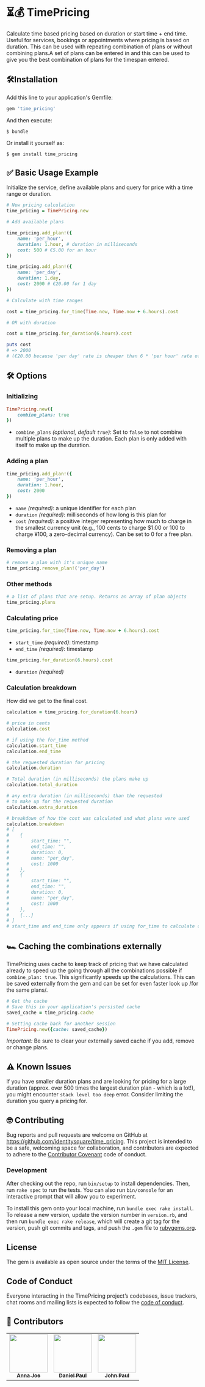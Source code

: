 # ⏳💰 TimePricing

Calculate time based pricing based on duration or start time + end time. Useful for services, bookings or appointments where pricing is based on duration. This can be used with repeating combination of plans or without combining plans.A set of plans can be entered in and this can be used to give you the best combination of plans for the timespan entered.

## 🛠Installation

Add this line to your application's Gemfile:

```ruby
gem 'time_pricing'
```

And then execute:

    $ bundle

Or install it yourself as:

    $ gem install time_pricing

## ✅ Basic Usage Example

Initialize the service, define available plans and query for price with a time range or duration.

``` ruby
# New pricing calculation
time_pricing = TimePricing.new

# Add available plans

time_pricing.add_plan!({
    name: 'per_hour',
    duration: 1.hour, # duration in milliseconds
    cost: 500 # €5.00 for an hour
})

time_pricing.add_plan!({
    name: 'per_day',
    duration: 1.day,
    cost: 2000 # €20.00 for 1 day
})

# Calculate with time ranges

cost = time_pricing.for_time(Time.now, Time.now + 6.hours).cost

# OR with duration

cost = time_pricing.for_duration(6.hours).cost

puts cost
# => 2000
# (€20.00 because 'per day' rate is cheaper than 6 * 'per hour' rate of €60.00 in total)
```

## 🛠 Options

### Initializing

``` ruby
TimePricing.new({
    combine_plans: true
})
```
* `combine_plans` *(optional, default `true`)*: Set to `false` to not combine multiple plans to make up the duration. Each plan is only added with itself to make up the duration.

### Adding a plan

``` ruby
time_pricing.add_plan!({
    name: 'per_hour',
    duration: 1.hour,
    cost: 2000
})
```

* `name` *(required)*: a unique identifier for each plan
* `duration` *(required)*: milliseconds of how long is this plan for
* `cost` *(required)*: a positive integer representing how much to charge in the smallest currency unit (e.g., 100 cents to charge $1.00 or 100 to charge ¥100, a zero-decimal currency). Can be set to 0 for a free plan.

### Removing a plan

``` ruby
# remove a plan with it's unique name
time_pricing.remove_plan!('per_day')
```

### Other methods
``` ruby
# a list of plans that are setup. Returns an array of plan objects
time_pricing.plans
```

### Calculating price

``` ruby
time_pricing.for_time(Time.now, Time.now + 6.hours).cost
```

* `start_time` *(required)*: timestamp
* `end_time` *(required)*: timestamp


``` ruby
time_pricing.for_duration(6.hours).cost
```

* `duration` *(required)*

### Calculation breakdown
How did we get to the final cost.

``` ruby
calculation = time_pricing.for_duration(6.hours)

# price in cents
calculation.cost

# if using the for_time method
calculation.start_time
calculation.end_time

# the requested duration for pricing
calculation.duration

# Total duration (in milliseconds) the plans make up
calculation.total_duration

# any extra duration (in milliseconds) than the requested
# to make up for the requested duration
calculation.extra_duration

# breakdown of how the cost was calculated and what plans were used
calculation.breakdown
# [
#    {
#        start_time: "",
#        end_time: "",
#        duration: 0,
#        name: "per_day",
#        cost: 1000
#    },
#    {
#        start_time: "",
#        end_time: "",
#        duration: 0,
#        name: "per_day",
#        cost: 1000
#    },
#    {...}
# ]
# start_time and end_time only appears if using for_time to calculate cost

```

## 🏎 Caching the combinations externally

TimePricing uses cache to keep track of pricing that we have calculated already to speed up the going through all the combinations possible if `combine_plan: true`. This significantly speeds up the calculations. This can be saved externally from the gem and can be set for even faster look up /for the same plans/.


``` ruby
# Get the cache
# Save this in your application's persisted cache
saved_cache = time_pricing.cache

# Setting cache back for another session
TimePricing.new({cache: saved_cache})
```

*Important:* Be sure to clear your externally saved cache if you add, remove or change plans.


## ⚠️ Known Issues

If you have smaller duration plans and are looking for pricing for a large duration (approx. over 500 times the largest duration plan - which is a lot!), you might encounter `stack level too deep` error. Consider limiting the duration you query a pricing for.   


## 🤓 Contributing

Bug reports and pull requests are welcome on GitHub at https://github.com/identitysquare/time_pricing. This project is intended to be a safe, welcoming space for collaboration, and contributors are expected to adhere to the [Contributor Covenant](http://contributor-covenant.org) code of conduct.

### Development

After checking out the repo, run `bin/setup` to install dependencies. Then, run `rake spec` to run the tests. You can also run `bin/console` for an interactive prompt that will allow you to experiment.

To install this gem onto your local machine, run `bundle exec rake install`. To release a new version, update the version number in `version.rb`, and then run `bundle exec rake release`, which will create a git tag for the version, push git commits and tags, and push the `.gem` file to [rubygems.org](https://rubygems.org).

## License

The gem is available as open source under the terms of the [MIT License](https://opensource.org/licenses/MIT).

## Code of Conduct

Everyone interacting in the TimePricing project’s codebases, issue trackers, chat rooms and mailing lists is expected to follow the [code of conduct](https://github.com/[USERNAME]/time_pricing/blob/master/CODE_OF_CONDUCT.md).

## 🥳 Contributors

<!-- ALL-CONTRIBUTORS-LIST:START -->
<!-- prettier-ignore-start -->
<!-- markdownlint-disable -->
<table>
  <tr>
    <td align="center"><a href="https://github.com/Annajoe96"><img src="https://avatars0.githubusercontent.com/u/57370408?v=4" width="100px;" alt=""/><br /><sub><b>Anna Joe</b></sub></a></td>
    <td align="center"><a href="https://github.com/danielpaul"><img src="https://avatars3.githubusercontent.com/u/333233?v=4" width="100px;" alt=""/><br /><sub><b>Daniel Paul</b></sub></a></td>
    <td align="center"><a href="https://github.com/iJohnPaul"><img src="https://avatars0.githubusercontent.com/u/25507937?v=4" width="100px;" alt=""/><br /><sub><b>John Paul</b></sub></a></td>
  </tr>
</table>

<!-- markdownlint-enable -->
<!-- prettier-ignore-end -->
<!-- ALL-CONTRIBUTORS-LIST:END -->
